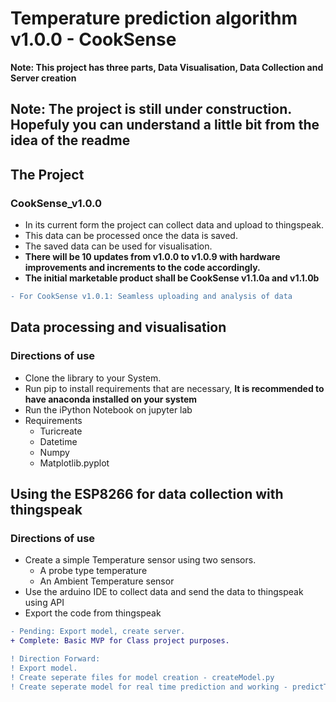 # Temperature prediction algorithm v1.0.0 - CookSense
**Note: This project has three parts, Data Visualisation, Data Collection and Server creation**

## **Note: The project is still under construction. Hopefuly you can understand a little bit from the idea of the readme**
## The Project
### CookSense_v1.0.0
- In its current form the project can collect data and upload to thingspeak.
- This data can be processed once the data is saved.
- The saved data can be used for visualisation.
- **There will be 10 updates from v1.0.0 to v1.0.9 with hardware improvements and increments to the code accordingly.**
- **The initial marketable product shall be CookSense v1.1.0a and v1.1.0b**
```diff
- For CookSense v1.0.1: Seamless uploading and analysis of data
```

## Data processing and visualisation
### Directions of use
- Clone the library to your System.
- Run pip to install requirements that are necessary, **It is recommended to have anaconda installed on your system**
- Run the iPython Notebook on jupyter lab
- Requirements
  - Turicreate
  - Datetime
  - Numpy
  - Matplotlib.pyplot

## Using the ESP8266 for data collection with thingspeak
### Directions of use
- Create a simple Temperature sensor using two sensors.
  - A probe type temperature
  - An Ambient Temperature sensor
- Use the arduino IDE to collect data and send the data to thingspeak using API
- Export the code from thingspeak

```diff
- Pending: Export model, create server.
+ Complete: Basic MVP for Class project purposes.

! Direction Forward:
! Export model.
! Create seperate files for model creation - createModel.py
! Create seperate model for real time prediction and working - predictTemp.py
```
